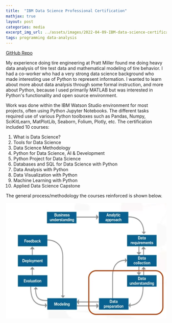 ```yaml
---
title:  "IBM Data Science Professional Certification"
mathjax: true
layout: post
categories: media
excerpt_img_url: ../assets/images/2022-04-09-IBM-data-science-certification/Data_Science_Methodology.png
tags: programming data-analysis
---
```


[GitHub Repo](https://github.com/orion-miller/IBM-Data-Science)

My experience doing tire engineering at Pratt Miller found me doing heavy data analysis of tire test data and mathematical modeling of tire behavior. I had a co-worker who had a very strong data science background who made interesting use of Python to represent information. I wanted to learn about more about data analysis through some formal instruction, and more about Python, because I used primarily MATLAB but was interested in Python's functionality and open source environment.

Work was done within the IBM Watson Studio environment for most projects, often using Python Jupyter Notebooks. The different tasks required use of various Python toolboxes such as Pandas, Numpy, SciKitLearn, MatPlotLib, Seaborn, Folium, Plotly, etc. The certification included 10 courses:

1. What is Data Science? 
2. Tools for Data Science
3. Data Science Methodology
4. Python for Data Science, AI & Development
5. Python Project for Data Science
6. Databases and SQL for Data Science with Python
7. Data Analysis with Python
8. Data Visualization with Python
9. Machine Learning with Python
10. Applied Data Science Capstone

The general process/methodology the courses reinforced is shown below.

![1](/assets/images/2022-04-09-IBM-data-science-certification/Data_Science_Methodology.png)
